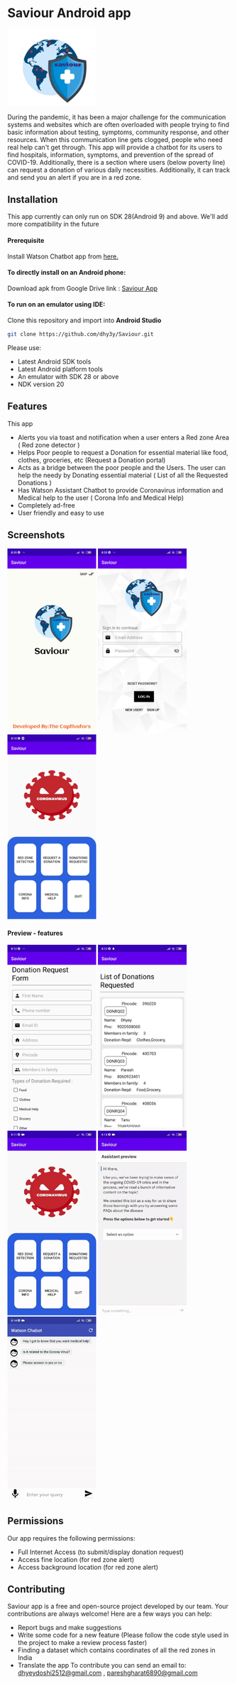 # Saviour Android app

<img src="./logo.webp" width="200">

During the pandemic, it has been a major challenge for the communication systems and websites which are often overloaded with people trying to find basic information about testing, symptoms, community response, and other resources. When this communication line gets clogged, people who need real help can't get through. This app will provide a chatbot for its users to find hospitals, information, symptoms, and prevention of the spread of COVID-19. Additionally, there is a section where users (below poverty line) can request a donation of various daily necessities. Additionally, it can track and send you an alert if you are in a red zone.

## Installation
This app currently can only run on SDK 28(Android 9) and above. We'll add more compatibility in the future
#### Prerequisite
Install Watson Chatbot app from <a href="https://drive.google.com/file/d/1Y1z6gnO7PNHxqU1eNRwS4fI9Q4Bu75Q6/view?usp=sharing">here.</a>

#### To directly install on an Android phone:
Download apk from Google Drive link : 
<a href="https://drive.google.com/file/d/1JORfBi1Yl74sKOnw9c5pnnMcaq_hrbkx/view?usp=sharing">Saviour App</a>

#### To run on an emulator using IDE:
Clone this repository and import into **Android Studio**
```bash
git clone https://github.com/dhy3y/Saviour.git
```
Please use:
- Latest Android SDK tools
- Latest Android platform tools
- An emulator with SDK 28 or above
- NDK version 20


## Features
This app
- Alerts you via toast and notification when a user enters a Red zone Area ( Red zone detector )
- Helps Poor people to request a Donation for essential material like food, clothes, groceries, etc (Request a Donation portal)
- Acts as a bridge between the poor people and the Users.  The user can help the needy by Donating essential material ( List of all the Requested Donations )
- Has Watson Assistant Chatbot to provide Coronavirus information and Medical help to the user ( Corona Info and Medical Help)
- Completely ad-free
- User friendly and easy to use


## Screenshots
<img src="./forReadMe/Mainsc.jpg" width="200"> <img src="./forReadMe/Loginsc.jpg" width="200"> <img src="./forReadMe/Homesc.jpg" width="200">
#### Preview - features
<img src="./forReadMe/Donreq.jpg" width="200"> <img src="./forReadMe/Listdon.jpg" width="200">
<br><img src="./forReadMe/redzone.gif" width="200">  <img src="./forReadMe/watsoninfo.gif" width="200">  <img src="./forReadMe/watsonmed.gif" width="200">


## Permissions
Our app requires the following permissions:
- Full Internet Access (to submit/display donation request)
- Access fine location (for red zone alert)
- Access background location (for red zone alert)

## Contributing
Saviour app is a free and open-source project developed by our team. Your contributions are always welcome!
Here are a few ways you can help:
- Report bugs and make suggestions
- Write some code for a new feature (Please follow the code style used in the project to make a review process faster)
- Finding a dataset which contains coordinates of all the red zones in India
- Translate the app
To contribute you can send an email to: dhyeydoshi2512@gmail.com , pareshgharat6890@gmail.com
